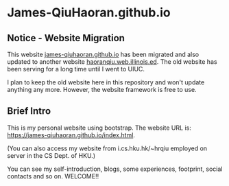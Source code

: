 # James-QiuHaoran.github.io

## Notice - Website Migration

This website [james-qiuhaoran.github.io](james-qiuhaoran.github.io) has been migrated and also updated to another website [haoranqiu.web.illinois.ed](haoranqiu.web.illinois.edu). The old website has been serving for a long time until I went to UIUC.

I plan to keep the old website here in this repository and won't update anything any more. However, the website framework is free to use.

## Brief Intro

This is my personal website using bootstrap. The website URL is: https://james-qiuhaoran.github.io/index.html.

(You can also access my website from i.cs.hku.hk/~hrqiu employed on server in the CS Dept. of HKU.)

You can see my self-introduction, blogs, some experiences, footprint, social contacts and so on. WELCOME!!
